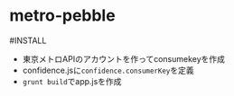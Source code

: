 metro-pebble
============

#INSTALL
- 東京メトロAPIのアカウントを作ってconsumekeyを作成
- confidence.jsに`confidence.consumerKey`を定義
- `grunt build`でapp.jsを作成